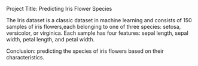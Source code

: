 Project Title: Predicting Iris Flower Species

The Iris dataset is a classic dataset in machine learning and consists of 150 samples of iris flowers,each belonging to one of three species: setosa, versicolor, or virginica. Each sample has four features: sepal length, sepal width, petal length, and petal width.

Conclusion: predicting the species of iris flowers based on their characteristics.
